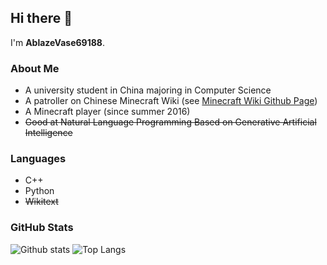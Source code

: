 ## Hi there 👋
I'm **AblazeVase69188**.

### About Me
* A university student in China majoring in Computer Science
* A patroller on Chinese Minecraft Wiki (see [Minecraft Wiki Github Page](https://github.com/mc-wiki))
* A Minecraft player (since summer 2016)
* ~~Good at Natural Language Programming Based on Generative Artificial Intelligence~~

### Languages
* C++
* Python
* ~~Wikitext~~

### GitHub Stats
![Github stats](https://github-readme-stats.vercel.app/api?username=AblazeVase69188&show_icons=true&hide_title=true&count_private=true)
![Top Langs](https://github-readme-stats.vercel.app/api/top-langs/?username=AblazeVase69188&layout=compact)
